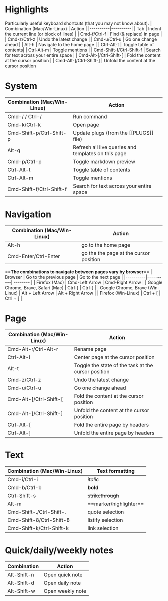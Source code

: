 # Highlights
Particularly useful keyboard shortcuts (that you may not know about).
| Combination (Mac/Win-Linux) | Action |
|----------|----------|
| Tab | Indent the current line (or block of lines) |
| Cmd-f/Ctrl-f | Find (& replace) in page |
| Cmd-z/Ctrl-z | Undo the latest change |
| Cmd-u/Ctrl-u | Go one change ahead |
| Alt-h | Navigate to the home page | 
| Ctrl-Alt-t | Toggle table of contents|
| Ctrl-Alt-m | Toggle mentions | 
| Cmd-Shift-f/Ctrl-Shift-f | Search for text across your entire space |
| Cmd-Alt-[/Ctrl-Shift-[ | Fold the content at the cursor position |
| Cmd-Alt-]/Ctrl-Shift-] | Unfold the content at the cursor position

# System
| Combination (Mac/Win-Linux) | Action |
|----------|----------|
| Cmd-/ / Ctrl-/ | Run command |
| Cmd-k/Ctrl-k | Open page |
| Cmd-Shift-p/Ctrl-Shift-p | Update plugs (from the [[PLUGS]] file) |
| Alt-q | Refresh all live queries and templates on this page |
| Cmd-p/Ctrl-p | Toggle markdown preview |
| Ctrl-Alt-t | Toggle table of contents|
| Ctrl-Alt-m | Toggle mentions | 
| Cmd-Shift-f/Ctrl-Shift-f | Search for text across your entire space |

# Navigation
| Combination (Mac/Win-Linux) | Action |
|----------|----------|
| Alt-h | go to the home page |
| Cmd-Enter/Ctrl-Enter | go the the page at the cursor position |

==**The combinations to navigate between pages vary by browser**==
| Browser | Go to the previous page | Go to the next page |
|----------|----------| -------- |
| Firefox (Mac) | Cmd-Left Arrow | Cmd-Right Arrow |
| Google Chrome, Brave, Safari (Mac) | Ctrl-[ | Ctrl-] |
| Google Chrome, Brave (Win-Linux) | Alt + Left Arrow | Alt + Right Arrow |
| Firefox (Win-Linux) | Ctrl + [ | Ctrl + ] |

# Page
| Combination (Mac/Win-Linux) | Action |
|----------|----------|
| Cmd-Alt-r/Ctrl-Alt-r | Rename page |
| Ctrl-Alt-l | Center page at the cursor position |
| Alt-t | Toggle the state of the task at the cursor position |
| Cmd-z/Ctrl-z | Undo the latest change |
| Cmd-u/Ctrl-u | Go one change ahead |
| Cmd-Alt-[/Ctrl-Shift-[ | Fold the content at the cursor position |
| Cmd-Alt-]/Ctrl-Shift-] | Unfold the content at the cursor position
| Ctrl-Alt-[ | Fold the entire page by headers |
| Ctrl-Alt-] | Unfold the entire page by headers |

# Text
| Combination (Mac/Win-Linux) | Text formatting |
|----------|----------|
| Cmd-i/Ctrl-i | *italic* |
| Cmd-b/Ctrl-b | **bold** |
| Ctrl-Shift-s | ~~strikethrough~~ |
| Alt-m | ==marker/highlighter== |
| Cmd-Shift-./Ctrl-Shift-. | quote selection |
| Cmd-Shift-8/Ctrl-Shift-8 | listify selection |
| Cmd-Shift-k/Ctrl-Shift-k | link selection |

# Quick/daily/weekly notes
| Combination | Action |
|----------|----------|
| Alt-Shift-n | Open quick note |
| Alt-Shift-d | Open daily note |
| Alt-Shift-w | Open weekly note |
